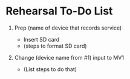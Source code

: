 #  Rehearsal To-Do List

1) Prep (name of device that records service)
	* Insert SD card 
	* (steps to format SD card)

2) Change (device name from #1) input to MV1
	* (List steps to do that)
